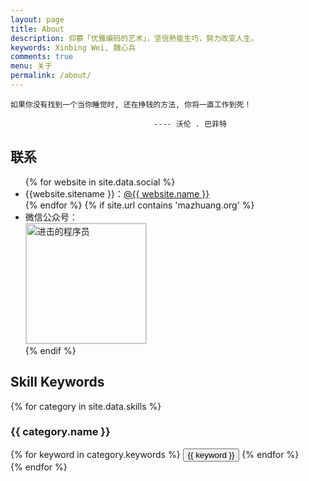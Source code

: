 ```yaml
---
layout: page
title: About
description: 仰慕「优雅编码的艺术」，坚信熟能生巧，努力改变人生。
keywords: Xinbing Wei, 魏心兵
comments: true
menu: 关于
permalink: /about/
---
```


```
如果你没有找到一个当你睡觉时, 还在挣钱的方法, 你将一直工作到死！

                                ---- 沃伦 . 巴菲特
```

## 联系

<ul>
{% for website in site.data.social %}
<li>{{website.sitename }}：<a href="{{ website.url }}" target="_blank">@{{ website.name }}</a></li>
{% endfor %}
{% if site.url contains 'mazhuang.org' %}
<li>
微信公众号：<br />
<img style="height:192px;width:192px;border:1px solid lightgrey;" src="{{ site.url }}/assets/images/qrcode.jpg" alt="进击的程序员" />
</li>
{% endif %}
</ul>

## Skill Keywords

{% for category in site.data.skills %}

### {{ category.name }}

<div class="btn-inline">
{% for keyword in category.keywords %}
<button class="btn btn-outline" type="button">{{ keyword }}</button>
{% endfor %}
</div>
{% endfor %}
